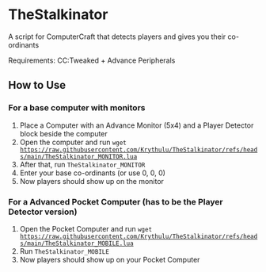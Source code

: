 # TheStalkinator
A script for ComputerCraft that detects players and gives you their co-ordinants

Requirements: CC:Tweaked + Advance Peripherals

## How to Use

### For a base computer with monitors

1. Place a Computer with an Advance Monitor (5x4) and a Player Detector block beside the computer
2. Open the computer and run <code>wget https://raw.githubusercontent.com/Krythulu/TheStalkinator/refs/heads/main/TheStalkinator_MONITOR.lua</code>
4. After that, run <code>TheStalkinator_MONITOR</code>
5. Enter your base co-ordinants (or use 0, 0, 0)
6. Now players should show up on the monitor

### For a Advanced Pocket Computer (has to be the Player Detector version)

1. Open the Pocket Computer and run <code>wget https://raw.githubusercontent.com/Krythulu/TheStalkinator/refs/heads/main/TheStalkinator_MOBILE.lua</code>
2. Run <code>TheStalkinator_MOBILE</code>
3. Now players should show up on your Pocket Computer
